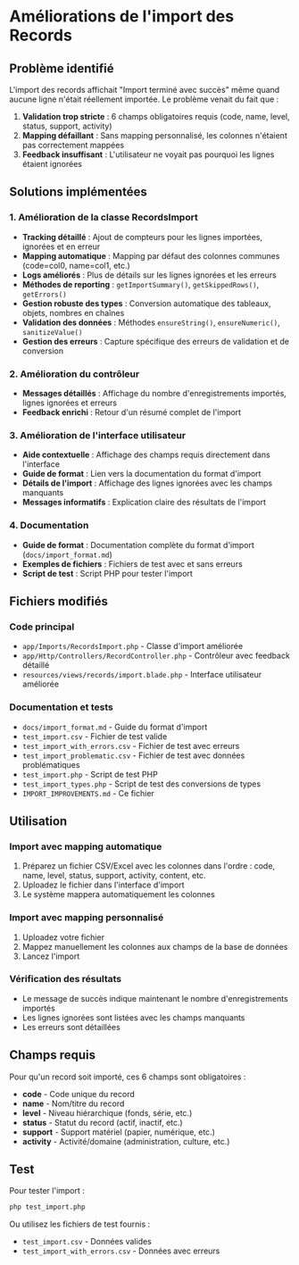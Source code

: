 # Améliorations de l'import des Records

## Problème identifié

L'import des records affichait "Import terminé avec succès" même quand aucune ligne n'était réellement importée. Le problème venait du fait que :

1. **Validation trop stricte** : 6 champs obligatoires requis (code, name, level, status, support, activity)
2. **Mapping défaillant** : Sans mapping personnalisé, les colonnes n'étaient pas correctement mappées
3. **Feedback insuffisant** : L'utilisateur ne voyait pas pourquoi les lignes étaient ignorées

## Solutions implémentées

### 1. Amélioration de la classe RecordsImport

- **Tracking détaillé** : Ajout de compteurs pour les lignes importées, ignorées et en erreur
- **Mapping automatique** : Mapping par défaut des colonnes communes (code=col0, name=col1, etc.)
- **Logs améliorés** : Plus de détails sur les lignes ignorées et les erreurs
- **Méthodes de reporting** : `getImportSummary()`, `getSkippedRows()`, `getErrors()`
- **Gestion robuste des types** : Conversion automatique des tableaux, objets, nombres en chaînes
- **Validation des données** : Méthodes `ensureString()`, `ensureNumeric()`, `sanitizeValue()`
- **Gestion des erreurs** : Capture spécifique des erreurs de validation et de conversion

### 2. Amélioration du contrôleur

- **Messages détaillés** : Affichage du nombre d'enregistrements importés, lignes ignorées et erreurs
- **Feedback enrichi** : Retour d'un résumé complet de l'import

### 3. Amélioration de l'interface utilisateur

- **Aide contextuelle** : Affichage des champs requis directement dans l'interface
- **Guide de format** : Lien vers la documentation du format d'import
- **Détails de l'import** : Affichage des lignes ignorées avec les champs manquants
- **Messages informatifs** : Explication claire des résultats de l'import

### 4. Documentation

- **Guide de format** : Documentation complète du format d'import (`docs/import_format.md`)
- **Exemples de fichiers** : Fichiers de test avec et sans erreurs
- **Script de test** : Script PHP pour tester l'import

## Fichiers modifiés

### Code principal
- `app/Imports/RecordsImport.php` - Classe d'import améliorée
- `app/Http/Controllers/RecordController.php` - Contrôleur avec feedback détaillé
- `resources/views/records/import.blade.php` - Interface utilisateur améliorée

### Documentation et tests
- `docs/import_format.md` - Guide du format d'import
- `test_import.csv` - Fichier de test valide
- `test_import_with_errors.csv` - Fichier de test avec erreurs
- `test_import_problematic.csv` - Fichier de test avec données problématiques
- `test_import.php` - Script de test PHP
- `test_import_types.php` - Script de test des conversions de types
- `IMPORT_IMPROVEMENTS.md` - Ce fichier

## Utilisation

### Import avec mapping automatique
1. Préparez un fichier CSV/Excel avec les colonnes dans l'ordre : code, name, level, status, support, activity, content, etc.
2. Uploadez le fichier dans l'interface d'import
3. Le système mappera automatiquement les colonnes

### Import avec mapping personnalisé
1. Uploadez votre fichier
2. Mappez manuellement les colonnes aux champs de la base de données
3. Lancez l'import

### Vérification des résultats
- Le message de succès indique maintenant le nombre d'enregistrements importés
- Les lignes ignorées sont listées avec les champs manquants
- Les erreurs sont détaillées

## Champs requis

Pour qu'un record soit importé, ces 6 champs sont obligatoires :
- **code** - Code unique du record
- **name** - Nom/titre du record  
- **level** - Niveau hiérarchique (fonds, série, etc.)
- **status** - Statut du record (actif, inactif, etc.)
- **support** - Support matériel (papier, numérique, etc.)
- **activity** - Activité/domaine (administration, culture, etc.)

## Test

Pour tester l'import :
```bash
php test_import.php
```

Ou utilisez les fichiers de test fournis :
- `test_import.csv` - Données valides
- `test_import_with_errors.csv` - Données avec erreurs
